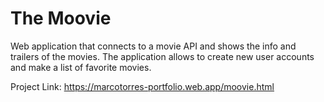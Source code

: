 # The Moovie
Web application that connects to a movie API and shows the info and trailers of the movies. The application allows to create new user accounts and make a list of favorite movies.

Project Link: https://marcotorres-portfolio.web.app/moovie.html
